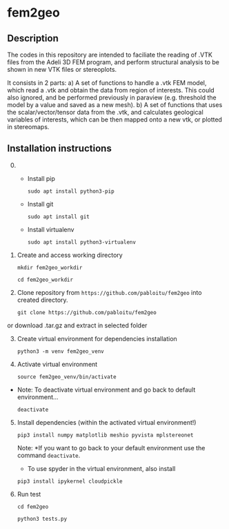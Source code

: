 # fem2geo

## Description

The codes in this repository are intended to faciliate the reading of .VTK files from the Adeli 3D FEM program,
and perform structural analysis to be shown in new VTK files or stereoplots.

It consists in 2 parts:
a) A set of functions to handle a .vtk FEM model, which read a .vtk and obtain the data from region of interests.
This could also ignored, and be performed previously in paraview (e.g. threshold the model by a value and saved as a new mesh).
b) A set of functions that uses the scalar/vector/tensor data from the .vtk, and calculates geological variables of interests,
which can be then mapped onto a new vtk, or plotted in stereomaps.


## Installation instructions

0.  * Install pip

      `sudo apt install python3-pip` 
      
    * Install git

      `sudo apt install git`
   
    * Install virtualenv
   
      `sudo apt install python3-virtualenv`
    
1. Create and access working directory 

    `mkdir fem2geo_workdir`
    
    `cd fem2geo_workdir`

2. Clone repository from `https://github.com/pabloitu/fem2geo` into created directory.
  
    `git clone https://github.com/pabloitu/fem2geo`
    
  or download .tar.gz and extract in selected folder
  
3. Create virtual environment for dependencies installation

    `python3 -m venv fem2geo_venv` 
 
4. Activate virtual environment

    `source fem2geo_venv/bin/activate`
    
  * Note: To deactivate virtual environment and go back to default environment...
  
    `deactivate`
    
5. Install dependencies (within the activated virtual environment!)

    `pip3 install numpy matplotlib meshio pyvista mplstereonet`
    
    Note: *If you want to go back to your default environment use the command `deactivate`.
    
    * To use spyder in the virtual environment, also install
    
    `pip3 install ipykernel cloudpickle`
    
6. Run test

    `cd fem2geo`  

    `python3 tests.py`

